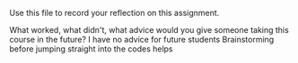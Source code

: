 Use this file to record your reflection on this assignment. 

What worked, what didn't, what advice would you give someone taking this course in the future?
I have no advice for future students
Brainstorming before jumping straight into the codes helps